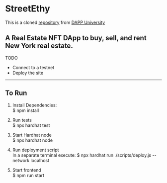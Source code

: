 # StreetEthy

This is a cloned [repository](https://github.com/dappuniversity/millow) from [DAPP University](https://github.com/dappuniversity)   

A Real Estate NFT DApp to buy, sell, and rent New York real estate.
------
TODO
- Connect to a testnet
- Deploy the site

------
## To Run

1. Install Dependencies:   
$ npm install

2. Run tests   
$ npx hardhat test

3. Start Hardhat node   
$ npx hardhat node

4. Run deployment script   
In a separate terminal execute: $ npx hardhat run ./scripts/deploy.js --network localhost

5. Start frontend   
$ npm run start
